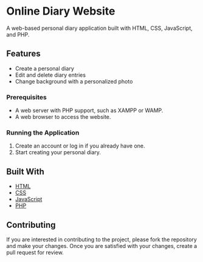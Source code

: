 # Online Diary Website

A web-based personal diary application built with HTML, CSS, JavaScript, and PHP.

## Features

- Create a personal diary
- Edit and delete diary entries
- Change background with a personalized photo

### Prerequisites

- A web server with PHP support, such as XAMPP or WAMP.
- A web browser to access the website.


### Running the Application

1. Create an account or log in if you already have one.
2. Start creating your personal diary.

## Built With

- [HTML](https://en.wikipedia.org/wiki/HTML)
- [CSS](https://en.wikipedia.org/wiki/Cascading_Style_Sheets)
- [JavaScript](https://en.wikipedia.org/wiki/JavaScript)
- [PHP](https://en.wikipedia.org/wiki/PHP)

## Contributing

If you are interested in contributing to the project, please fork the repository and make your changes. Once you are satisfied with your changes, create a pull request for review.
